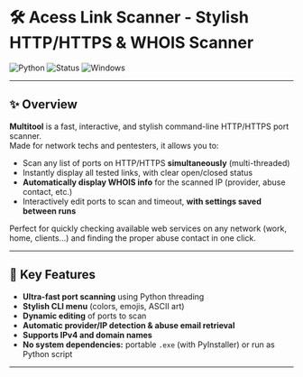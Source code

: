 # 🛠️ Acess Link Scanner - Stylish HTTP/HTTPS & WHOIS Scanner

![Python](https://img.shields.io/badge/Python-3.7%2B-blue?logo=python)
![Status](https://img.shields.io/badge/Status-Active-brightgreen)
![Windows](https://img.shields.io/badge/Platform-Windows-lightgrey?logo=windows)

---

## ✨ Overview

**Multitool** is a fast, interactive, and stylish command-line HTTP/HTTPS port scanner.  
Made for network techs and pentesters, it allows you to:

- Scan any list of ports on HTTP/HTTPS **simultaneously** (multi-threaded)
- Instantly display all tested links, with clear open/closed status
- **Automatically display WHOIS info** for the scanned IP (provider, abuse contact, etc.)
- Interactively edit ports to scan and timeout, **with settings saved between runs**

Perfect for quickly checking available web services on any network (work, home, clients...) and finding the proper abuse contact in one click.

---

## 🚀 Key Features

- **Ultra-fast port scanning** using Python threading
- **Stylish CLI menu** (colors, emojis, ASCII art)
- **Dynamic editing** of ports to scan
- **Automatic provider/IP detection & abuse email retrieval**
- **Supports IPv4 and domain names**
- **No system dependencies:** portable `.exe` (with PyInstaller) or run as Python script

---
